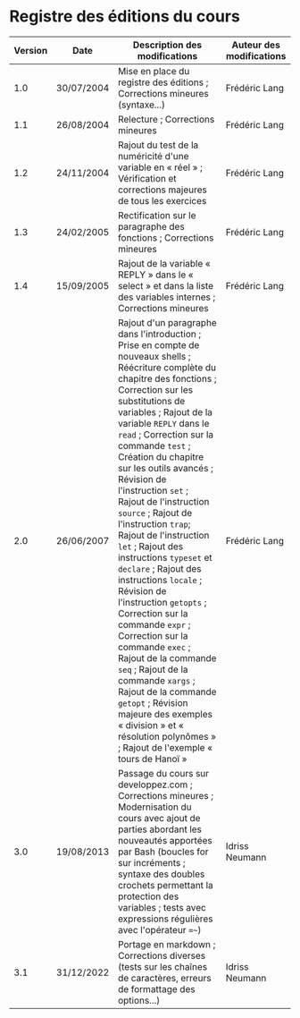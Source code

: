 # Registre des éditions du cours

|Version|Date      |Description des modifications                                                                                                                                                                                                                                                                                                                                                                                                                                                                                                                                                                                                                                                                                                                                                                                                                                                                            |Auteur des modifications|
|-------|----------|---------------------------------------------------------------------------------------------------------------------------------------------------------------------------------------------------------------------------------------------------------------------------------------------------------------------------------------------------------------------------------------------------------------------------------------------------------------------------------------------------------------------------------------------------------------------------------------------------------------------------------------------------------------------------------------------------------------------------------------------------------------------------------------------------------------------------------------------------------------------------------------------------------|------------------------|
|1.0    |30/07/2004|Mise en place du registre des éditions ; Corrections mineures (syntaxe...)                                                                                                                                                                                                                                                                                                                                                                                                                                                                                                                                                                                                                                                                                                                                                                                                                               |Frédéric Lang           |
|1.1    |26/08/2004|Relecture ; Corrections mineures                                                                                                                                                                                                                                                                                                                                                                                                                                                                                                                                                                                                                                                                                                                                                                                                                                                                         |Frédéric Lang           |
|1.2    |24/11/2004|Rajout du test de la numéricité d'une variable en « réel » ; Vérification et corrections majeures de tous les exercices                                                                                                                                                                                                                                                                                                                                                                                                                                                                                                                                                                                                                                                                                                                                                                                  |Frédéric Lang           |
|1.3    |24/02/2005|Rectification sur le paragraphe des fonctions ; Corrections mineures                                                                                                                                                                                                                                                                                                                                                                                                                                                                                                                                                                                                                                                                                                                                                                                                                                     |Frédéric Lang           |
|1.4    |15/09/2005|Rajout de la variable « REPLY » dans le « select » et dans la liste des variables internes ; Corrections mineures                                                                                                                                                                                                                                                                                                                                                                                                                                                                                                                                                                                                                                                                                                                                                                                        |Frédéric Lang           |
|2.0    |26/06/2007|Rajout d'un paragraphe dans l'introduction ; Prise en compte de nouveaux shells ; Réécriture complète du chapitre des fonctions ; Correction sur les substitutions de variables ; Rajout de la variable `REPLY` dans le `read` ; Correction sur la commande `test` ; Création du chapitre sur les outils avancés ; Révision de l'instruction `set` ; Rajout de l'instruction `source` ; Rajout de l'instruction `trap`; Rajout de l'instruction `let` ; Rajout des instructions `typeset` et `declare` ; Rajout des instructions `locale` ; Révision de l'instruction `getopts` ; Correction sur la commande `expr` ; Correction sur la commande `exec` ; Rajout de la commande `seq` ; Rajout de la commande `xargs` ; Rajout de la commande `getopt` ; Révision majeure des exemples « division » et « résolution polynômes » ; Rajout de l'exemple « tours de Hanoï »|Frédéric Lang           |
|3.0    |19/08/2013|Passage du cours sur developpez.com ; Corrections mineures ; Modernisation du cours avec ajout de parties abordant les nouveautés apportées par Bash (boucles for sur incréments ; syntaxe des doubles crochets permettant la protection des variables ; tests avec expressions régulières avec l'opérateur `=~`)                                                                                                                                                                                                                                                                                                                                                                                                                                                                                                                                                                                          |Idriss Neumann          |
|3.1    |31/12/2022|Portage en markdown ; Corrections diverses (tests sur les chaînes de caractères, erreurs de formattage des options...)                                                                                                                                                                                                                                                                                                                                                                                                                                                                                                                                                                   |Idriss Neumann          |
